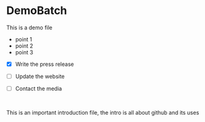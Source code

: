 # DemoBatch
This is a demo file 

- point 1
- point 2
- point 3

- [x] Write the press release
- [ ] Update the website
- [ ] Contact the media


<br>

<p> This is an important introduction file, the intro is all about github and its uses </p>
